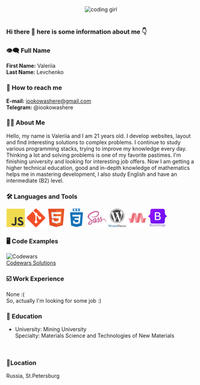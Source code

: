 <div align="center">
  <img src="https://media.giphy.com/media/v1.Y2lkPTc5MGI3NjExZnJkaXZzbm1nMm5nY29ieGoydHk2cDRsYWUzdmY0cmR4NXpqcXF5YiZlcD12MV9pbnRlcm5hbF9naWZfYnlfaWQmY3Q9cw/VPnfM9bmR0ZaQo3qtK/giphy.gif" alt="coding girl" width="170" height="170">
</div> <br>

### Hi there 👋 here is some information about me 👇 <br>

### 👁️‍🗨️ Full Name <br>
**First Name:** Valeriia <br>
**Last Name:** Levchenko <br>

### 📩 How to reach me <br>
**E-mail:** iookowashere@gmail.com <br>
**Telegram:** @iookowashere <br>
### 🙋‍♀️ About Me <br>
Hello, my name is Valeriia and I am 21 years old. I develop websites, layout and find interesting solutions to complex problems. I continue to study various programming stacks, trying to improve my knowledge every day. Thinking a lot and solving problems is one of my favorite pastimes. I'm finishing university and looking for interesting job offers.
  Now I am getting a higher technical education, good and in-depth knowledge of mathematics helps me in mastering development, I also study English and have an intermediate (B2) level. <br>
### 🛠️ Languages and Tools <br>
<img src="https://github.com/devicons/devicon/blob/master/icons/javascript/javascript-original.svg" title="JavaScript" alt="JavaScript" width="50" height="50">
<img src="https://github.com/devicons/devicon/blob/master/icons/git/git-original.svg" title="Git" alt="Git" width="50" height="50">
<img src="https://github.com/devicons/devicon/blob/master/icons/html5/html5-original.svg" title="HTML5" alt="HTML" width="50" height="50">
<img src="https://github.com/devicons/devicon/blob/master/icons/css3/css3-plain-wordmark.svg"  title="CSS3" alt="CSS" width="50" height="50">
<img src="https://github.com/devicons/devicon/blob/master/icons/sass/sass-original.svg" title="SASS" alt="SASS" width="50" height="50">
<img src="https://github.com/devicons/devicon/blob/master/icons/wordpress/wordpress-original.svg" title="WordPress" alt="Wordpress" width="50" height="50">
<img src="https://github.com/devicons/devicon/blob/master/icons/materializecss/materializecss-original.svg" title="MaterializeCSS" alt="MaterializeCSS" width="50" height="50">
<img src="https://github.com/devicons/devicon/blob/master/icons/bootstrap/bootstrap-original-wordmark.svg" title="Bootstrap" alt="Bootstrap" width="50" height="50">
<br>

### 🖥️ Code Examples
![Codewars](https://www.codewars.com/users/iooko/badges/large?theme=light) <br>
<a href="https://www.codewars.com/users/iooko/completed_solutions">Codewars Solutions</a> <br>

### ☑️ Work Experience 
None :( <br>
So, actually I'm looking for some job :)
<br>
### 🍎 Education 
<ul>
   <li>University: Mining University <br>
   Specialty: Materials Science and Technologies of New Materials
   </li>
</ul>
<br>

### 📍Location
Russia, St.Petersburg
<!--
**iooko/iooko** is a ✨ _special_ ✨ repository because its `README.md` (this file) appears on your GitHub profile.

Here are some ideas to get you started:

- 🔭 I’m currently working on ...
- 🌱 I’m currently learning ...
- 👯 I’m looking to collaborate on ...
- 🤔 I’m looking for help with ...
- 💬 Ask me about ...
- 📫 How to reach me: ...
- 😄 Pronouns: ...
- ⚡ Fun fact: ...
-->
